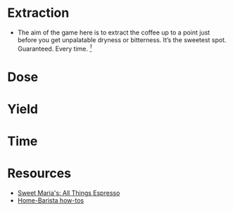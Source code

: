 # Extraction
* The aim of the game here is to extract the coffee up to a point just before you get unpalatable dryness or bitterness. It’s the sweetest spot. Guaranteed. Every time. <cite>[<sup>1</sup>][1]</cite>
# Dose 
# Yield
# Time
# Resources
* [Sweet Maria's: All Things Espresso](https://legacy.sweetmarias.com/library/espresso-all-things-espresso/)
* [Home-Barista how-tos](https://www.home-barista.com/howtos.html)

[1]: https://baristahustle.com/blogs/barista-hustle/the-80-20-method
